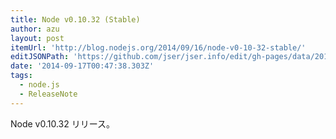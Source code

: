 ```yaml
---
title: Node v0.10.32 (Stable)
author: azu
layout: post
itemUrl: 'http://blog.nodejs.org/2014/09/16/node-v0-10-32-stable/'
editJSONPath: 'https://github.com/jser/jser.info/edit/gh-pages/data/2014/09/index.json'
date: '2014-09-17T00:47:38.303Z'
tags:
  - node.js
  - ReleaseNote
---
```

Node v0.10.32 リリース。

